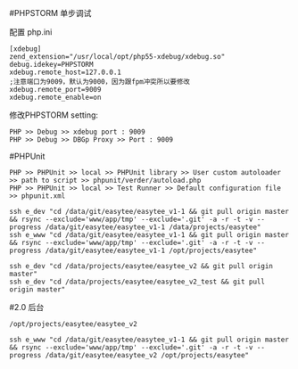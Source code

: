 
#PHPSTORM 单步调试

配置 php.ini

    [xdebug]
    zend_extension="/usr/local/opt/php55-xdebug/xdebug.so"
    debug.idekey=PHPSTORM
    xdebug.remote_host=127.0.0.1
    ;注意端口为9009，默认为9000，因为跟fpm冲突所以要修改
    xdebug.remote_port=9009
    xdebug.remote_enable=on

修改PHPSTORM setting:

    PHP >> Debug >> xdebug port : 9009
    PHP >> Debug >> DBGp Proxy >> Port : 9009

#PHPUnit

    PHP >> PHPUnit >> local >> PHPUnit library >> User custom autoloader >> path to script >> phpunit/verder/autoload.php
    PHP >> PHPUnit >> local >> Test Runner >> Default configuration file >> phpunit.xml

    ssh e_dev "cd /data/git/easytee/easytee_v1-1 && git pull origin master && rsync --exclude='www/app/tmp' --exclude='.git' -a -r -t -v --progress /data/git/easytee/easytee_v1-1 /data/projects/easytee"
    ssh e_www "cd /data/git/easytee/easytee_v1-1 && git pull origin master && rsync --exclude='www/app/tmp' --exclude='.git' -a -r -t -v --progress /data/git/easytee/easytee_v1-1 /opt/projects/easytee"

    ssh e_dev "cd /data/projects/easytee/easytee_v2 && git pull origin master"
    ssh e_dev "cd /data/projects/easytee/easytee_v2_test && git pull origin master"



#2.0 后台

    /opt/projects/easytee/easytee_v2

    ssh e_www "cd /data/git/easytee/easytee_v1-1 && git pull origin master && rsync --exclude='www/app/tmp' --exclude='.git' -a -r -t -v --progress /data/git/easytee/easytee_v2 /opt/projects/easytee"